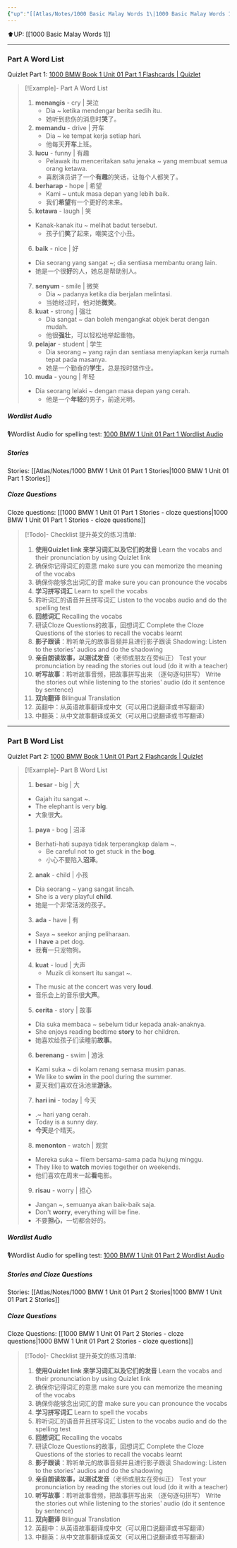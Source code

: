 ```yaml
---
{"up":"[[Atlas/Notes/1000 Basic Malay Words 1\|1000 Basic Malay Words 1]]","dg-publish":true,"permalink":"/atlas/notes/1000-basic-malay-words-1-unit-01/","dgPassFrontmatter":true}
---
```


⬆️UP: [[1000 Basic Malay Words 1]]

---
### Part A Word List
Quizlet Part 1: [1000 BMW Book 1 Unit 01 Part 1 Flashcards | Quizlet](https://quizlet.com/my/932722658/1000-basic-malay-words-unit-01-flash-cards/?i=1vbzw5&x=1qqt)
> [!Example]- Part A Word List
>1. **menangis** - cry | 哭泣  
>     - Dia ~ ketika mendengar berita sedih itu.  
>     - 她听到悲伤的消息时**哭**了。 
> 2.  **memandu**  - drive | 开车
>     - Dia ~ ke tempat kerja setiap hari.  
>     - 他每天**开车**上班。
> 3. **lucu**  - funny | 有趣
>     - Pelawak itu menceritakan satu jenaka ~ yang membuat semua orang ketawa.  
>     - 喜剧演员讲了一个**有趣**的笑话，让每个人都笑了。
> 4. **berharap**  - hope | 希望
>     - Kami ~ untuk masa depan yang lebih baik.  
>     - 我们**希望**有一个更好的未来。
> 5. **ketawa** - laugh | 笑  
> 	- Kanak-kanak itu ~ melihat badut tersebut.  
>     - 孩子们**笑**了起来，嘲笑这个小丑。
> 6. **baik** - nice | 好
> 	- Dia seorang yang sangat ~; dia sentiasa membantu orang lain.  
> 	- 她是一个很**好**的人，她总是帮助别人。
> 7. **senyum** - smile | 微笑
>     - Dia ~ padanya ketika dia berjalan melintasi.  
>     - 当她经过时，他对她**微笑**。
> 8. **kuat**  - strong | 强壮
>     - Dia sangat ~ dan boleh mengangkat objek berat dengan mudah.  
>     - 他很**强壮**，可以轻松地举起重物。
> 9. **pelajar**  - student | 学生
>     - Dia seorang ~ yang rajin dan sentiasa menyiapkan kerja rumah tepat pada masanya. 
>     - 她是一个勤奋的**学生**，总是按时做作业。
> 10. **muda**  - young | 年轻
> 	- Dia seorang lelaki ~ dengan masa depan yang cerah.  
>     - 他是一个**年轻**的男子，前途光明。

##### Wordlist Audio
🎙️Wordlist Audio for spelling test: [1000 BMW 1 Unit 01 Part 1 Wordlist Audio](https://quizlet.com/my/932722658/1000-basic-malay-words-unit-01-part-1-flash-cards/?i=1vbzw5&x=1jqt)
##### Stories
Stories: [[Atlas/Notes/1000 BMW 1 Unit 01 Part 1 Stories\|1000 BMW 1 Unit 01 Part 1 Stories]]
#####  Cloze Questions
Cloze questions: [[1000 BMW 1 Unit 01 Part 1 Stories - cloze questions\|1000 BMW 1 Unit 01 Part 1 Stories - cloze questions]]

> [!Todo]- Checklist 提升英文的练习清单:
> 
> 1. **使用Quizlet link 来学习词汇以及它们的发音** 
>    Learn the vocabs and their pronunciation by using Quizlet link
>	1. 确保你记得词汇的意思 
>	   make sure you can memorize the meaning of the vocabs
>	2. 确保你能够念出词汇的音 
>	   make sure you can pronounce the vocabs
> 2. **学习拼写词汇** Learn to spell the vocabs
>	1. 聆听词汇的语音并且拼写词汇 
>	   Listen to the vocabs audio and do the spelling test
> 3. **回想词汇** Recalling the vocabs
>	1. 研读Cloze Questions的故事，回想词汇 
>	   Complete the Cloze Questions of the stories to recall the vocabs learnt
> 4. **影子跟读**：聆听单元的故事音频并且进行影子跟读 
>    Shadowing: Listen to the stories' audios and do the shadowing
> 5. **亲自朗读故事，以测试发音**（老师或朋友在旁纠正）
>    Test your pronunciation by reading the stories out loud (do it with a teacher)
> 6. **听写故事**：聆听故事音频，把故事拼写出来 （逐句逐句拼写）
>   Write the stories out while listening to the stories' audio (do it sentence by sentence)
> 7. **双向翻译** Bilingual Translation 
> 	1. 英翻中：从英语故事翻译成中文（可以用口说翻译或书写翻译）
> 	2. 中翻英：从中文故事翻译成英文（可以用口说翻译或书写翻译）

---
### Part B Word List
Quizlet Part 2: [1000 BMW Book 1 Unit 01 Part 2 Flashcards | Quizlet](https://quizlet.com/my/932722954/1000-basic-malay-words-unit-01-part-2-flash-cards/?i=1vbzw5&x=1jqt)

> [!Example]- Part B Word List
> 1. **besar**  - big | 大
> 	- Gajah itu sangat ~.
> 	- The elephant is very **big**.  
> 	- 大象很**大**。
> 1. **paya** - bog |  沼泽 
> 	- Berhati-hati supaya tidak terperangkap dalam ~.
>     - Be careful not to get stuck in the **bog**.  
>     - 小心不要陷入**沼泽**。
> 2. **anak** - child | 小孩  
> 	- Dia seorang ~ yang sangat lincah.
> 	- She is a very playful **child**.  
> 	- 她是一个非常活泼的孩子。
> 3. **ada** - have | 有  
> 	- Saya ~ seekor anjing peliharaan.
> 	- I **have** a pet dog.  
> 	- 我**有**一只宠物狗。
> 4. **kuat** - loud | 大声  
>	 - Muzik di konsert itu sangat ~.
> 	- The music at the concert was very **loud**.  
> 	- 音乐会上的音乐很**大声**。
> 5. **cerita** - story | 故事  
> 	- Dia suka membaca ~ sebelum tidur kepada anak-anaknya.
> 	- She enjoys reading bedtime **story** to her children.  
> 	- 她喜欢给孩子们读睡前**故事**。
> 6. **berenang** - swim | 游泳  
> 	- Kami suka ~ di kolam renang semasa musim panas.
> 	- We like to **swim** in the pool during the summer.  
> 	- 夏天我们喜欢在泳池里**游泳**。
> 7. **hari ini** - today | 今天  
> 	- .~  hari yang cerah.
> 	- Today is a sunny day.  
> 	- **今天**是个晴天。
> 8. **menonton** - watch | 观赏  
> 	- Mereka suka ~ filem bersama-sama pada hujung minggu.
> 	- They like to **watch** movies together on weekends.  
> 	- 他们喜欢在周末一起**看**电影。
> 9. **risau** - worry | 担心  
> 	- Jangan ~, semuanya akan baik-baik saja.
> 	- Don't **worry**, everything will be fine.  
> 	- 不要**担心**，一切都会好的。

##### Wordlist Audio
🎙️Wordlist Audio for spelling test: [1000 BMW 1 Unit 01 Part 2 Wordlist Audio]()
##### Stories and Cloze Questions
Stories: [[Atlas/Notes/1000 BMW 1 Unit 01 Part 2 Stories\|1000 BMW 1 Unit 01 Part 2 Stories]]
##### Cloze Questions
Cloze Questions: [[1000 BMW 1 Unit 01 Part 2 Stories - cloze questions\|1000 BMW 1 Unit 01 Part 2 Stories - cloze questions]]

> [!Todo]- Checklist 提升英文的练习清单:
> 
> 1. **使用Quizlet link 来学习词汇以及它们的发音** 
>    Learn the vocabs and their pronunciation by using Quizlet link
>	1. 确保你记得词汇的意思 
>	   make sure you can memorize the meaning of the vocabs
>	2. 确保你能够念出词汇的音 
>	   make sure you can pronounce the vocabs
> 2. **学习拼写词汇** Learn to spell the vocabs
>	1. 聆听词汇的语音并且拼写词汇 
>	   Listen to the vocabs audio and do the spelling test
> 3. **回想词汇** Recalling the vocabs
>	1. 研读Cloze Questions的故事，回想词汇 
>	   Complete the Cloze Questions of the stories to recall the vocabs learnt
> 4. **影子跟读**：聆听单元的故事音频并且进行影子跟读 
>    Shadowing: Listen to the stories' audios and do the shadowing
> 5. **亲自朗读故事，以测试发音**（老师或朋友在旁纠正）
>    Test your pronunciation by reading the stories out loud (do it with a teacher)
> 6. **听写故事**：聆听故事音频，把故事拼写出来 （逐句逐句拼写）
>   Write the stories out while listening to the stories' audio (do it sentence by sentence)
> 7. **双向翻译** Bilingual Translation 
> 	1. 英翻中：从英语故事翻译成中文（可以用口说翻译或书写翻译）
> 	2. 中翻英：从中文故事翻译成英文（可以用口说翻译或书写翻译）